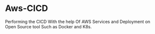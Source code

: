# Aws-CICD
Performing the CICD With the help Of AWS Services and Deployment on Open Source tool Such as Docker and K8s.
